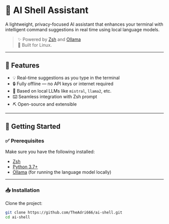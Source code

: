 # 🧠 AI Shell Assistant

A lightweight, privacy-focused AI assistant that enhances your terminal with intelligent command suggestions in real time using local language models.

> ✨ Powered by [Zsh](https://www.zsh.org/) and [Ollama](https://ollama.com/)  
> 🧩 Built for Linux.

---

## 📌 Features

- 💡 Real-time suggestions as you type in the terminal
- 🔒 Fully offline — no API keys or internet required
- 🧠 Based on local LLMs like `mistral`, `llama2`, etc.
- ⌨️ Seamless integration with Zsh prompt
- ⛏️ Open-source and extensible

---

## 🚀 Getting Started

### ✅ Prerequisites

Make sure you have the following installed:

- [Zsh](https://www.zsh.org/)
- [Python 3.7+](https://www.python.org/)
- [Ollama](https://ollama.com/) (for running the language model locally)

---

### 📥 Installation

Clone the project:

```bash
git clone https://github.com/TheAdri666/ai-shell.git
cd ai-shell
```
